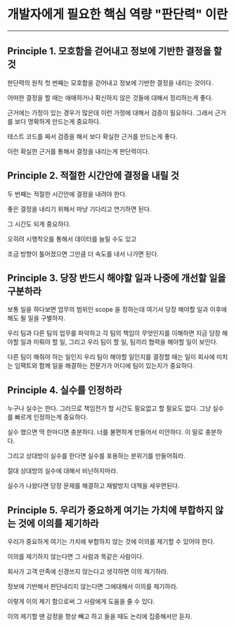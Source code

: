 # 개발자에게 필요한 핵심 역량 "판단력" 이란 

***

## Principle 1. 모호함을 걷어내고 정보에 기반한 결정을 할 것 

판단력의 원칙 첫 번째는 모호함을 걷어내고 정보에 기반한 결정을 내리는 것이다. 

어떠한 결정을 할 때는 애매하거나 확신하지 않은 것들에 대해서 정리하는게 좋다. 

근거에는 가정이 있는 경우가 많은데 이런 가정에 대해서 검증이 필요하다. 그래서 근거를 보다 명확하게 만드는게 중요하다.

테스트 코드를 짜서 검증을 해서 보다 확실한 근거를 만드는게 좋다. 

이런 확실한 근거를 통해서 결정을 내리는게 판단력이다.    

## Principle 2. 적절한 시간안에 결정을 내릴 것

두 번째는 적절한 시간안에 결정을 내려야 한다. 

좋은 결정을 내리기 위해서 마냥 기다리고 연기하면 된다. 

그 시간도 되게 중요하다.

오히려 시행착오를 통해서 데이터를 늘릴 수도 있고  

조금 방향이 틀어졌으면 그만큼 더 속도를 내서 나가면 된다.   

## Principle 3. 당장 반드시 해야할 일과 나중에 개선할 일을 구분하라

보통 일을 하다보면 업무의 범위인 scope 을 정하는데 여기서 당장 해야할 일과 이후에 해도 될 일을 구별하자. 

우리 팀과 다른 팀의 업무를 파악하고 각 팀의 책임이 무엇인지를 이해하면 지금 당장 해야할 일과 미뤄야 할 일, 그리고 우리 팀이 할 일, 팀끼리 협력을 해야할 일이 보인다.

다른 팀이 해줘야 하는 일인지 우리 팀이 해야할 일인지를 결정할 때는 일이 회사에 미치는 임팩트와 함께 일을 해결하는 전문가가 어디에 팀이 있는지가 중요하다.

## Principle 4. 실수를 인정하라 

누구나 실수는 한다. 그러므로 책임전가 할 시간도 필요없고 할 필요도 없다. 그냥 실수를 빠르게 인정하는게 중요하다. 

실수 했으면 딱 한마디면 충분하다. 너를 불편하게 만들어서 미안하다. 이 말로 충분하다.    

그리고 상대방이 실수를 한다면 실수를 포용하는 분위기를 만들어줘라. 

절대 상대방의 실수에 대해서 비난하지마라. 

실수가 나왔다면 당장 문제를 해결하고 재발방지 대책을 세우면된다.   

## Principle 5. 우리가 중요하게 여기는 가치에 부합하지 않는 것에 이의를 제기하라

우리가 중요하게 여기는 가치에 부합하지 않는 것에 이의를 제기할 수 있어야 한다. 

이의를 제기하지 않는다면 그 사람과 똑같은 사람이다. 

회사가 고객 만족에 신경쓰지 않는다고 생각하면 이의 제기하라.  

정보에 기반해서 판단내리지 않는다면 그에대해서 이의를 제기하라. 

이렇게 이의 제기 함으로써 그 사람에게 도움을 줄 수 있다. 

이의 제기할 땐 감정을 항상 빼고 하고 들을 때도 논리에 집중해서만 듣자. 